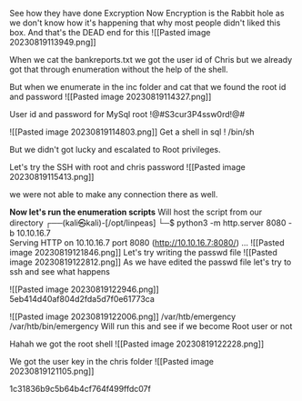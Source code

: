 See how they have done Excryption
Now Encryption is the Rabbit hole as we don't know how it's happening that why most people didn't liked this box. And that's the DEAD end for this
![[Pasted image 20230819113949.png]]


When we cat the bankreports.txt we got the user id of  Chris but we already got that through enumeration without the help of the shell.

But when we enumerate in the inc folder and cat that we found the root id and password
![[Pasted image 20230819114327.png]]

User id and password for MySql
root 
!@#S3cur3P4ssw0rd!@#

![[Pasted image 20230819114803.png]]
Get a shell in sql
\! /bin/sh

But we didn't got lucky and escalated to Root privileges.

Let's try the SSH with root and chris password
![[Pasted image 20230819115413.png]]

we were not able to make any connection there as well.

**Now let's run the enumeration scripts**
Will host the script from our directory 
┌──(kali㉿kali)-[/opt/linpeas]
└─$ python3 -m http.server 8080 -b 10.10.16.7    
Serving HTTP on 10.10.16.7 port 8080 (http://10.10.16.7:8080/) ...
![[Pasted image 20230819121846.png]]
Let's try writing the passwd file
![[Pasted image 20230819122812.png]]
As we have edited the passwd file let's try to ssh and see what happens

![[Pasted image 20230819122946.png]]
5eb414d40af804d2fda5d7f0e61773ca


![[Pasted image 20230819122006.png]]
/var/htb/emergency
/var/htb/bin/emergency
Will run this and see if we become Root user or not

Hahah we got the root shell 
![[Pasted image 20230819122228.png]]


We got the user key in the chris folder
![[Pasted image 20230819121105.png]]

1c31836b9c5b64b4cf764f499ffdc07f 
